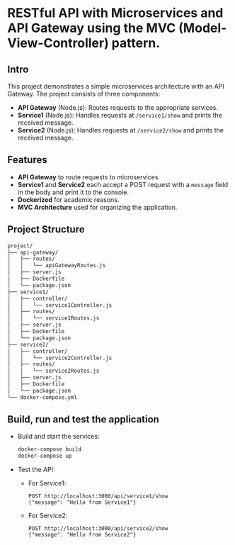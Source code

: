 # RESTful API with Microservices and API Gateway using the MVC (Model-View-Controller) pattern.

## Intro

This project demonstrates a simple microservices architecture with an API Gateway. The project consists of three components:
- **API Gateway** (Node.js): Routes requests to the appropriate services.
- **Service1**  (Node.js): Handles requests at `/service1/show` and prints the received message.
- **Service2** (Node.js): Handles requests at `/service2/show` and prints the received message.

## Features

- **API Gateway** to route requests to microservices.
- **Service1** and **Service2** each accept a POST request with a `message` field in the body and print it to the console.
- **Dockerized** for academic reasons. 
- **MVC Architecture** used for organizing the application.

## Project Structure

```bash
project/
├── api-gateway/
│   ├── routes/
│   │   └── apiGatewayRoutes.js
│   ├── server.js
│   ├── Dockerfile
│   └── package.json
├── service1/
│   ├── controller/
│   │   └── service1Controller.js
│   ├── routes/
│   │   └── service1Routes.js
│   ├── server.js
│   ├── Dockerfile
│   └── package.json
├── service2/
│   ├── controller/
│   │   └── service2Controller.js
│   ├── routes/
│   │   └── service2Routes.js
│   ├── server.js
│   ├── Dockerfile
│   └── package.json
└── docker-compose.yml
```

## Build, run and test the application

- Build and start the services:
   ```bash
   docker-compose build
   docker-compose up
   ```

- Test the API:

   - For Service1:
     ```
     POST http://localhost:3000/api/service1/show
     {"message": "Hello from Service1"}
     ```

   - For Service2:
     ```
     POST http://localhost:3000/api/service2/show
     {"message": "Hello from Service2"}
     ```